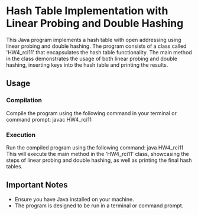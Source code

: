 # Hash Table Implementation with Linear Probing and Double Hashing
This Java program implements a hash table with open addressing using linear probing and double hashing. The program consists of a class called 'HW4_rci11' that encapsulates the hash table functionality. The main method in the class demonstrates the usage of both linear probing and double hashing, inserting keys into the hash table and printing the results.
## Usage
### Compilation
Compile the program using the following command in your terminal or command prompt:
javac HW4_rci11
### Execution
Run the compiled program using the following command:
java HW4_rci11
This will execute the main method in the 'HW4_rci11' class, showcasing the steps of linear probing and double hashing, as well as printing the final hash tables.
## Important Notes
* Ensure you have Java installed on your machine.
* The program is designed to be run in a terminal or command prompt.
